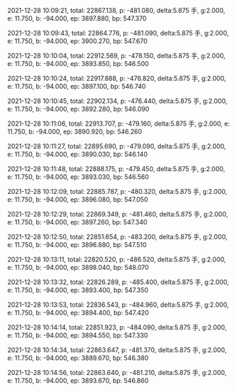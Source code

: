 2021-12-28 10:09:21, total: 22867.138, p: -481.080, delta:5.875 手, g:2.000, e: 11.750, b: -94.000, ep: 3897.880, bp: 547.370

2021-12-28 10:09:43, total: 22864.776, p: -481.090, delta:5.875 手, g:2.000, e: 11.750, b: -94.000, ep: 3900.270, bp: 547.670

2021-12-28 10:10:04, total: 22912.569, p: -478.150, delta:5.875 手, g:2.000, e: 11.750, b: -94.000, ep: 3893.850, bp: 546.500

2021-12-28 10:10:24, total: 22917.888, p: -476.820, delta:5.875 手, g:2.000, e: 11.750, b: -94.000, ep: 3897.100, bp: 546.740

2021-12-28 10:10:45, total: 22902.134, p: -476.440, delta:5.875 手, g:2.000, e: 11.750, b: -94.000, ep: 3892.280, bp: 546.090

2021-12-28 10:11:06, total: 22913.707, p: -479.160, delta:5.875 手, g:2.000, e: 11.750, b: -94.000, ep: 3890.920, bp: 546.260

2021-12-28 10:11:27, total: 22895.690, p: -479.090, delta:5.875 手, g:2.000, e: 11.750, b: -94.000, ep: 3890.030, bp: 546.140

2021-12-28 10:11:48, total: 22888.175, p: -479.450, delta:5.875 手, g:2.000, e: 11.750, b: -94.000, ep: 3893.030, bp: 546.560

2021-12-28 10:12:09, total: 22885.787, p: -480.320, delta:5.875 手, g:2.000, e: 11.750, b: -94.000, ep: 3896.080, bp: 547.050

2021-12-28 10:12:29, total: 22869.349, p: -481.460, delta:5.875 手, g:2.000, e: 11.750, b: -94.000, ep: 3897.260, bp: 547.340

2021-12-28 10:12:50, total: 22851.654, p: -483.200, delta:5.875 手, g:2.000, e: 11.750, b: -94.000, ep: 3896.880, bp: 547.510

2021-12-28 10:13:11, total: 22820.520, p: -486.520, delta:5.875 手, g:2.000, e: 11.750, b: -94.000, ep: 3898.040, bp: 548.070

2021-12-28 10:13:32, total: 22826.289, p: -485.400, delta:5.875 手, g:2.000, e: 11.750, b: -94.000, ep: 3893.400, bp: 547.350

2021-12-28 10:13:53, total: 22836.543, p: -484.960, delta:5.875 手, g:2.000, e: 11.750, b: -94.000, ep: 3894.400, bp: 547.420

2021-12-28 10:14:14, total: 22851.923, p: -484.090, delta:5.875 手, g:2.000, e: 11.750, b: -94.000, ep: 3894.550, bp: 547.330

2021-12-28 10:14:34, total: 22863.647, p: -481.370, delta:5.875 手, g:2.000, e: 11.750, b: -94.000, ep: 3889.670, bp: 546.380

2021-12-28 10:14:56, total: 22863.640, p: -481.210, delta:5.875 手, g:2.000, e: 11.750, b: -94.000, ep: 3893.670, bp: 546.860